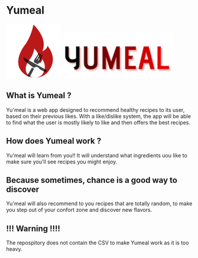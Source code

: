 # Yumeal
<div class="aligh-center">
<img src="https://github.com/JouanelR/yu-meal/blob/main/assets/logv4.png" width=150px height=auto>
<img src="https://github.com/JouanelR/yu-meal/blob/main/assets/logo_name.png" width=300px height=auto margin-top:-60px>
</div>




## What is Yumeal ?

Yu'meal is a web app designed to recommend healthy recipes to its user, based on their previous likes. 
With a like/dislike system, the app will be able to find what the user is mostly likely to like and then offers the best recipes.

## How does Yumeal work ?

Yu'meal will learn from you!! It will understand what ingredients uou like to make sure you'll see recipes you might enjoy.

## Because sometimes, chance is a good way to discover

Yu'meal will also recommend to you recipes that are totally random, to make you step out of your confort zone and discover new flavors.





## !!! Warning !!!!

The repospitory does not contain the CSV to make Yumeal work as it is too heavy.
